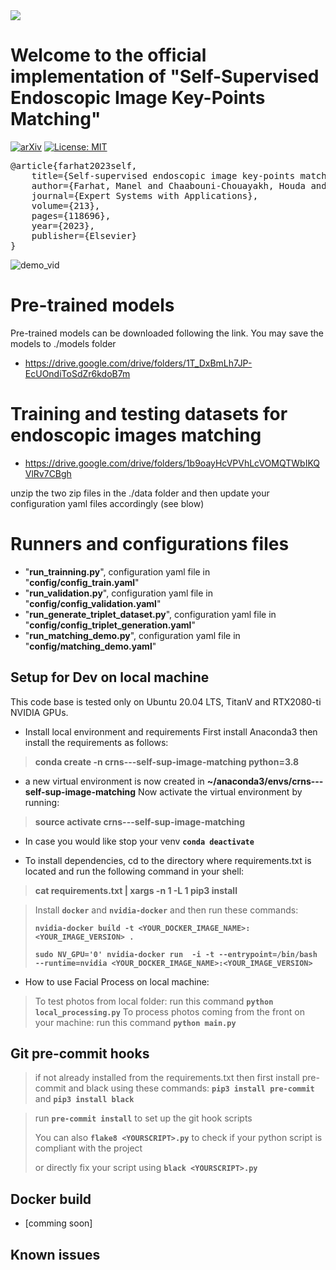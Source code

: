 <img src="http://www.crns.rnrt.tn/front/img/logo.svg">

# Welcome to the official implementation of "Self-Supervised Endoscopic Image Key-Points Matching"
[![arXiv](https://img.shields.io/badge/arXiv-2208.11424-b31b1b.svg)](https://arxiv.org/abs/2208.11424) [![License: MIT](https://img.shields.io/badge/License-MIT-yellow.svg)](https://opensource.org/licenses/MIT)
<pre>
@article{farhat2023self,
    title={Self-supervised endoscopic image key-points matching},
    author={Farhat, Manel and Chaabouni-Chouayakh, Houda and Ben-Hamadou, Achraf},
    journal={Expert Systems with Applications},
    volume={213},
    pages={118696},
    year={2023},
    publisher={Elsevier}
}
</pre>
 ![demo_vid](assets/matching_demo.gif)
# Pre-trained models 
Pre-trained models can be downloaded following the link. You may save the models to ./models folder
- https://drive.google.com/drive/folders/1T_DxBmLh7JP-EcUOndiToSdZr6kdoB7m
# Training and testing datasets for endoscopic images matching
- https://drive.google.com/drive/folders/1b9oayHcVPVhLcVOMQTWbIKQVlRv7CBgh

unzip the two zip files in the ./data folder and then update your configuration yaml files accordingly (see blow)
  
# Runners and configurations files
- "**run_trainning.py**", configuration yaml file in "**config/config_train.yaml**"
- "**run_validation.py**", configuration yaml file in "**config/config_validation.yaml**"
- "**run_generate_triplet_dataset.py**", configuration yaml file in "**config/config_triplet_generation.yaml**"
- "**run_matching_demo.py**", configuration yaml file in "**config/matching_demo.yaml**"



## Setup for Dev on local machine
This code base is tested only on Ubuntu 20.04 LTS, TitanV and RTX2080-ti NVIDIA GPUs.
- Install local environment and requirements
First install Anaconda3 then install the requirements as follows:

> **conda create -n crns---self-sup-image-matching python=3.8**

- a new virtual environment is now created in **~/anaconda3/envs/crns---self-sup-image-matching**
Now activate the virtual environment by running:

> **source activate crns---self-sup-image-matching**

- In case you would like stop your venv **`conda deactivate`**

- To install dependencies, cd to the directory where requirements.txt is located and run the following command in your shell:

> **cat requirements.txt  | xargs -n 1 -L 1 pip3 install**

> Install **`docker`** and **`nvidia-docker`** and then run these commands:
>
> **`nvidia-docker build -t <YOUR_DOCKER_IMAGE_NAME>:<YOUR_IMAGE_VERSION> . `**
>
> **`sudo NV_GPU='0' nvidia-docker run  -i -t --entrypoint=/bin/bash --runtime=nvidia <YOUR_DOCKER_IMAGE_NAME>:<YOUR_IMAGE_VERSION>`**
>
- How to use Facial Process on local machine:
> To test photos from local folder: run this command **`python local_processing.py`**
> To process photos coming from the front on your machine: run this command **`python main.py`**


## Git pre-commit hooks
> if not already installed from the requirements.txt then first install pre-commit and black using these commands: **`pip3 install pre-commit`**
> and **`pip3 install black`**

> run **`pre-commit install`** to set up the git hook scripts
>
> You can also **`flake8 <YOURSCRIPT>.py`** to check if your python script is compliant with the project
>
> or directly fix your script using **`black <YOURSCRIPT>.py`**


## Docker build
- [comming soon]

## Known issues
